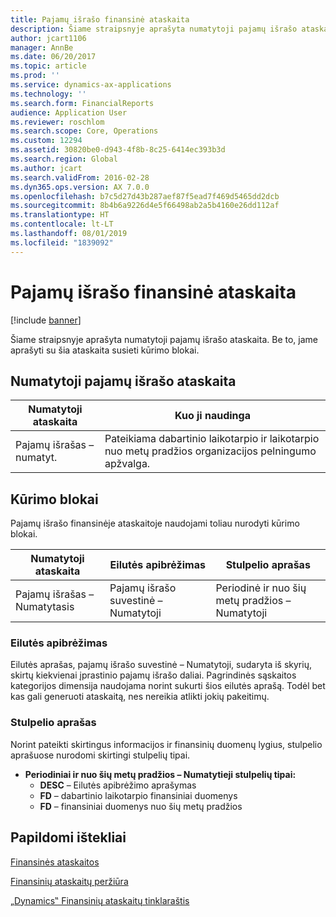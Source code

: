 ```yaml
---
title: Pajamų išrašo finansinė ataskaita
description: Šiame straipsnyje aprašyta numatytoji pajamų išrašo ataskaita. Be to, jame aprašyti su šia ataskaita susieti kūrimo blokai.
author: jcart1106
manager: AnnBe
ms.date: 06/20/2017
ms.topic: article
ms.prod: ''
ms.service: dynamics-ax-applications
ms.technology: ''
ms.search.form: FinancialReports
audience: Application User
ms.reviewer: roschlom
ms.search.scope: Core, Operations
ms.custom: 12294
ms.assetid: 30820be0-d943-4f8b-8c25-6414ec393b3d
ms.search.region: Global
ms.author: jcart
ms.search.validFrom: 2016-02-28
ms.dyn365.ops.version: AX 7.0.0
ms.openlocfilehash: b7c5d27d43b287aef87f5ead7f469d5465dd2dcb
ms.sourcegitcommit: 8b4b6a9226d4e5f66498ab2a5b4160e26dd112af
ms.translationtype: HT
ms.contentlocale: lt-LT
ms.lasthandoff: 08/01/2019
ms.locfileid: "1839092"
---
```

# <a name="income-statement-financial-report"></a>Pajamų išrašo finansinė ataskaita

[!include [banner](../includes/banner.md)]

Šiame straipsnyje aprašyta numatytoji pajamų išrašo ataskaita. Be to, jame aprašyti su šia ataskaita susieti kūrimo blokai. 

<a name="default-income-statement-report"></a>Numatytoji pajamų išrašo ataskaita
-------------------------------

| Numatytoji ataskaita             | Kuo ji naudinga                                                                                              |
|----------------------------|-----------------------------------------------------------------------------------------------------------|
| Pajamų išrašas – numatyt. | Pateikiama dabartinio laikotarpio ir laikotarpio nuo metų pradžios organizacijos pelningumo apžvalga. |

## <a name="building-blocks"></a>Kūrimo blokai
Pajamų išrašo finansinėje ataskaitoje naudojami toliau nurodyti kūrimo blokai.

| Numatytoji ataskaita             | Eilutės apibrėžimas                     | Stulpelio aprašas          |
|----------------------------|------------------------------------|----------------------------|
| Pajamų išrašas – Numatytasis | Pajamų išrašo suvestinė – Numatytoji | Periodinė ir nuo šių metų pradžios – Numatytoji |

### <a name="row-definition"></a>Eilutės apibrėžimas

Eilutės aprašas, pajamų išrašo suvestinė – Numatytoji, sudaryta iš skyrių, skirtų kiekvienai įprastinio pajamų išrašo daliai. Pagrindinės sąskaitos kategorijos dimensija naudojama norint sukurti šios eilutės aprašą. Todėl bet kas gali generuoti ataskaitą, nes nereikia atlikti jokių pakeitimų.

### <a name="column-definition"></a>Stulpelio aprašas

Norint pateikti skirtingus informacijos ir finansinių duomenų lygius, stulpelio aprašuose nurodomi skirtingi stulpelių tipai.

-   **Periodiniai ir nuo šių metų pradžios – Numatytieji stulpelių tipai:**
    -   **DESC** – Eilutės apibrėžimo aprašymas
    -   **FD** – dabartinio laikotarpio finansiniai duomenys
    -   **FD** – finansiniai duomenys nuo šių metų pradžios



<a name="additional-resources"></a>Papildomi ištekliai
--------

[Finansinės ataskaitos](financial-reporting-getting-started.md)

[Finansinių ataskaitų peržiūra](view-financial-reports.md)

[„Dynamics‟ Finansinių ataskaitų tinklaraštis](https://blogs.msdn.com/b/dynamics_financial_reporting/)



